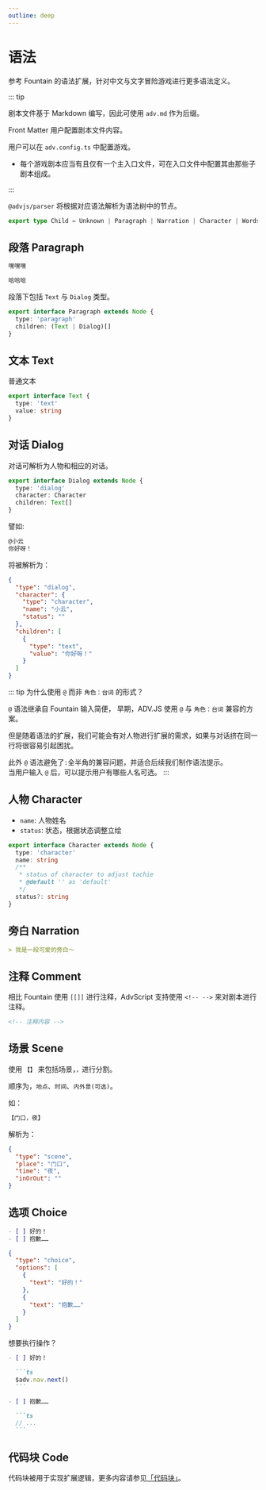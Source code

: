 ```yaml
---
outline: deep
---
```


# 语法

参考 Fountain 的语法扩展，针对中文与文字冒险游戏进行更多语法定义。

::: tip

剧本文件基于 Markdown 编写，因此可使用 `adv.md` 作为后缀。

Front Matter 用户配置剧本文件内容。

用户可以在 `adv.config.ts` 中配置游戏。

- 每个游戏剧本应当有且仅有一个主入口文件，可在入口文件中配置其由那些子剧本组成。

:::

`@advjs/parser` 将根据对应语法解析为语法树中的节点。

```ts
export type Child = Unknown | Paragraph | Narration | Character | Words | Text | SceneInfo | Dialog | Choice | Code
```

## 段落 Paragraph

```md
嘿嘿嘿

哈哈哈
```

段落下包括 `Text` 与 `Dialog` 类型。

```ts
export interface Paragraph extends Node {
  type: 'paragraph'
  children: (Text | Dialog)[]
}
```

## 文本 Text

普通文本

```ts
export interface Text {
  type: 'text'
  value: string
}
```

## 对话 Dialog

对话可解析为人物和相应的对话。

```ts
export interface Dialog extends Node {
  type: 'dialog'
  character: Character
  children: Text[]
}
```

譬如:

```md
@小云
你好呀！
```

将被解析为：

```json
{
  "type": "dialog",
  "character": {
    "type": "character",
    "name": "小云",
    "status": ""
  },
  "children": [
    {
      "type": "text",
      "value": "你好呀！"
    }
  ]
}
```

::: tip 为什么使用 `@` 而非 `角色：台词` 的形式？

`@` 语法继承自 Fountain 输入简便，
早期，ADV.JS 使用 `@` 与 `角色：台词` 兼容的方案。

但是随着语法的扩展，我们可能会有对人物进行扩展的需求，如果与对话挤在同一行将很容易引起困扰。

此外 `@` 语法避免了`:`全半角的兼容问题，并适合后续我们制作语法提示。  
当用户输入 `@` 后，可以提示用户有哪些人名可选。
:::

## 人物 Character

- `name`: 人物姓名
- `status`: 状态，根据状态调整立绘

```ts
export interface Character extends Node {
  type: 'character'
  name: string
  /**
   * status of character to adjust tachie
   * @default '' as 'default'
   */
  status?: string
}
```

## 旁白 Narration

```md
> 我是一段可爱的旁白～
```

## 注释 Comment

相比 Fountain 使用 `[[]]` 进行注释，AdvScript 支持使用 `<!-- -->` 来对剧本进行注释。

```md
<!-- 注释内容 -->
```

## 场景 Scene

使用 `【】` 来包括场景，`，`进行分割。

顺序为，`地点`、`时间`、`内外景(可选)`。

如：

```md
【门口，夜】
```

解析为：

```json
{
  "type": "scene",
  "place": "门口",
  "time": "夜",
  "inOrOut": ""
}
```

## 选项 Choice

```md
- [ ] 好的！
- [ ] 抱歉……
```

```json
{
  "type": "choice",
  "options": [
    {
      "text": "好的！"
    },
    {
      "text": "抱歉……"
    }
  ]
}
```

想要执行操作？

````md
- [ ] 好的！

  ```ts
  $adv.nav.next()
  ```

- [ ] 抱歉……

  ```ts
  // ...
  ```
````

## 代码块 Code

代码块被用于实现扩展逻辑，更多内容请参见[「代码块」](/guide/advscript/code)。
